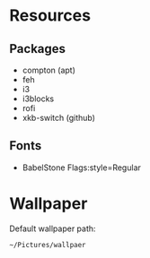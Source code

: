 # Resources

## Packages

* compton (apt)
* feh
* i3
* i3blocks
* rofi
* xkb-switch (github)

## Fonts

* BabelStone Flags:style=Regular

# Wallpaper

Default wallpaper path:

    ~/Pictures/wallpaer


